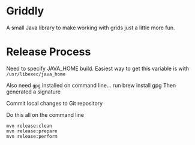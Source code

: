 Griddly
=======

A small Java library to make working with grids just a little more fun.

# Release Process

Need to specify JAVA_HOME build. Easiest way to get this variable is with `/usr/libexec/java_home`

Also need `gpg` installed on command line... run brew install gpg
Then generated a signature

Commit local changes to Git repository

Do this all on the command line

	mvn release:clean
	mvn release:prepare
	mvn release:perform
	
